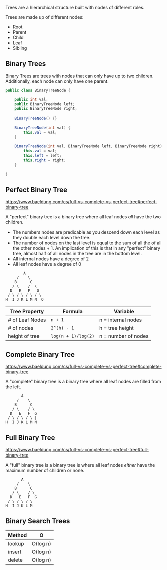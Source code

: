 Trees are a hierarchical structure built with nodes of different roles.

Trees are made up of different nodes:
- Root
- Parent
- Child
- Leaf
- Sibling
## Binary Trees

Binary Trees are trees with nodes that can only have up to two children. Additionally, each node can only have one parent.

```java
public class BinaryTreeNode {

	public int val;
	public BinaryTreeNode left;
	public BinaryTreeNode right;
	
	BinaryTreeNode() {}
		
	BinaryTreeNode(int val) {
		this.val = val;
	}
	
	BinaryTreeNode(int val, BinaryTreeNode left, BinaryTreeNode right) {
		this.val = val;
		this.left = left;
		this.right = right;
	}
	
}
```


## Perfect Binary Tree

https://www.baeldung.com/cs/full-vs-complete-vs-perfect-tree#perfect-binary-tree

A "perfect" binary tree is a binary tree where all leaf nodes *all* have the two children.
 - The numbers nodes are predicable as you descend down each level as they double each level down the tree.
 - The number of nodes on the last level is equal to the sum of all the of all the other nodes + 1.  An implication of this is that in any "perfect" binary tree, almost half of all nodes in the tree are in the bottom level.
 - All internal nodes have a degree of 2
 - All leaf nodes have a degree of 0

```
	    A
     /    \
    B      C
   / \    /  \
  D   E   F   G
 / \ / \ / \ / \  
H  I J K L M N  O
```

| Tree Property | Formula | Variable |
| ---- | ---- | ---- |
| # of Leaf Nodes | `n + 1` | n = internal nodes |
| # of nodes | `2^(h) - 1` | h = tree height |
| height of tree | `log(n + 1)/log(2)` | n = number of nodes |
 
## Complete Binary Tree

https://www.baeldung.com/cs/full-vs-complete-vs-perfect-tree#complete-binary-tree

A "complete" binary tree is a binary tree where all leaf nodes are filled from the left.

```
       A
     /    \
    B      C
   / \    / \
  D   E   F  G
 / \ / \ / \ | 
H  I J K L M N
```
## Full Binary Tree

https://www.baeldung.com/cs/full-vs-complete-vs-perfect-tree#full-binary-tree

A "full" binary tree is a binary tree is where all leaf nodes *either* have the maximum number of children or none.

```
       A
     /    \
    B      C
   / \    / \
  D   E   F  G
 / \ / \ / \  
H  I J K L M
```

## Binary Search Trees

| Method | O |
| ---- | ---- |
| lookup | O(log n) |
| insert | O(log n) |
| delete | O(log n) |
